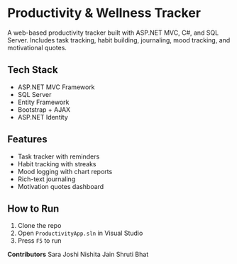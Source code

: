 # Productivity & Wellness Tracker

A web-based productivity tracker built with ASP.NET MVC, C#, and SQL Server. Includes task tracking, habit building, journaling, mood tracking, and motivational quotes.

## Tech Stack
- ASP.NET MVC Framework
- SQL Server
- Entity Framework
- Bootstrap + AJAX
- ASP.NET Identity

## Features
- Task tracker with reminders
- Habit tracking with streaks
- Mood logging with chart reports
- Rich-text journaling
- Motivation quotes dashboard

## How to Run
1. Clone the repo
2. Open `ProductivityApp.sln` in Visual Studio
3. Press `F5` to run

**Contributors**
Sara Joshi
Nishita Jain
Shruti Bhat

